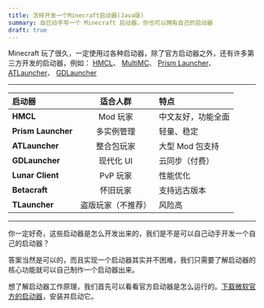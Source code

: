 ```yaml
---
title: 怎样开发一个Minecraft启动器(Java版)
summary: 自已动手写一个 Minecraft 启动器，你也可以拥有自己的启动器
draft: true
---
```



Minecraft 玩了很久，一定使用过各种启动器，除了官方启动器之外，还有许多第三方开发的启动器，例如：
[HMCL](https://hmcl.huangyuhui.net/)、
[MultiMC](https://multimc.org/)、
[Prism Launcher](https://prismlauncher.org/)、
[ATLauncher](https://atlauncher.com/)、
[GDLauncher](https://gdevs.io/)

---
| 启动器 | 适合人群 | 特点 |
|:--------|:--------:|:------|
| **HMCL** | Mod 玩家 | 中文友好，功能全面 |
| **Prism Launcher** | 多实例管理 | 轻量、稳定 |
| **ATLauncher** | 整合包玩家 | 大型 Mod 包支持 |
| **GDLauncher** | 现代化 UI | 云同步（付费） |
| **Lunar Client** | PvP 玩家 | 性能优化 |
| **Betacraft** | 怀旧玩家 | 支持远古版本 |
| **TLauncher** | 盗版玩家（不推荐） | 风险高 |
---

你一定好奇，这些启动器是怎么开发出来的，我们是不是可以自己动手开发一个自己的启动器？

答案当然是可以的，而且实现一个启动器其实并不困难，我们只需要了解启动器的核心功能就可以自己制作一个启动器出来。

想了解启动器工作原理，我们首先可以看看官方启动器是怎么运行的。[下载微软官方的启动器](https://www.minecraft.net/zh-hans/download)，安装并启动它。